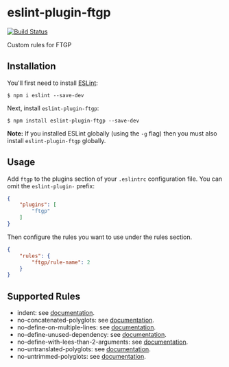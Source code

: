 # eslint-plugin-ftgp

[![Build Status](https://travis-ci.org/foretagsplatsen/ftgp-eslint.svg?branch=master)](https://travis-ci.org/foretagsplatsen/ftgp-eslint)

Custom rules for FTGP

## Installation

You'll first need to install [ESLint](http://eslint.org):

```
$ npm i eslint --save-dev
```

Next, install `eslint-plugin-ftgp`:

```
$ npm install eslint-plugin-ftgp --save-dev
```

**Note:** If you installed ESLint globally (using the `-g` flag) then you must also install `eslint-plugin-ftgp` globally.

## Usage

Add `ftgp` to the plugins section of your `.eslintrc` configuration file. You can omit the `eslint-plugin-` prefix:

```json
{
    "plugins": [
        "ftgp"
    ]
}
```


Then configure the rules you want to use under the rules section.

```json
{
    "rules": {
        "ftgp/rule-name": 2
    }
}
```

## Supported Rules

- indent: see [documentation](./docs/rules/indent.md).
- no-concatenated-polyglots: see [documentation](./docs/rules/no-concatenated-polyglots.md).
- no-define-on-multiple-lines: see [documentation](./docs/rules/no-define-on-multiple-lines.md).
- no-define-unused-dependency: see [documentation](./docs/rules/no-define-unused-dependency.md).
- no-define-with-lees-than-2-arguments: see [documentation](./docs/rules/no-define-with-lees-than-2-arguments.md).
- no-untranslated-polyglots: see [documentation](./docs/rules/no-untranslated-polyglots.md).
- no-untrimmed-polyglots: see [documentation](./docs/rules/no-untrimmed-polyglots.md).





